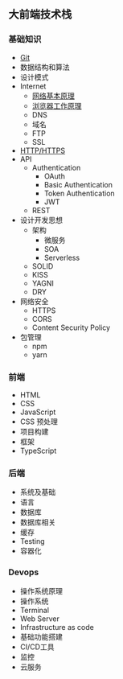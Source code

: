 ## 大前端技术栈

### 基础知识
* [Git](/basic/git/index.md)
* 数据结构和算法
* 设计模式
* Internet
    - [网络基本原理](/basic/internet/basic.md)
    - [浏览器工作原理](/basic/internet/browser.md)
    - DNS
    - 域名
    - FTP
    - SSL
* [HTTP/HTTPS](/basic/http/index.md)
* API
    - Authentication
        * OAuth
        * Basic Authentication
        * Token Authentication
        * JWT
    - REST
* 设计开发思想
    - 架构
        * 微服务
        * SOA
        * Serverless
    - SOLID
    - KISS
    - YAGNI
    - DRY
* 网络安全
    - HTTPS
    - CORS
    - Content  Security Policy
* 包管理
    - npm
    - yarn

### 前端
* HTML
* CSS
* JavaScript
* CSS 预处理
* 项目构建
* 框架
* TypeScript

### 后端
* 系统及基础
* 语言
* 数据库
* 数据库相关
* 缓存
* Testing
* 容器化

### Devops
* 操作系统原理
* 操作系统
* Terminal
* Web Server
* Infrastructure as code
* 基础功能搭建
* CI/CD工具
* 监控
* 云服务

